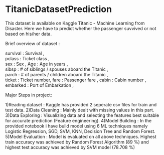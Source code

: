# TitanicDatasetPrediction

This dataset is available on Kaggle Titanic - Machine Learning from Disaster. Here we have to predict whether the passenger suvvived or not based on his/her data.

Brief overview of dataset :
											
survival : Survival ,									
pclass : Ticket class ,									
sex : Sex ,
Age : Age in years ,	
sibsp : # of siblings / spouses aboard the Titanic ,	
parch : # of parents / children aboard the Titanic ,	
ticket : Ticket number,
fare : Passenger fare ,	
cabin : Cabin number ,
embarked : Port of Embarkation ,							


Major Steps in project:

1)Reading dataset : Kaggle has provided 2 seperate csv files for train and test data.
2)Data Cleaning : Mainly dealt with missing values in this part.
3)Data Exploring : Visualizing data and selecting the features best suitable for accurate prediction (Feature engineering).
4)Model Building : In the provided notebook i have build model using 6 ML techniques namely Logistic Regression, SGD, SVM, KNN, Decision Tree and Random Forest.
5)Model Evaluation : Model is evaluated on all above techniques. Highest train accuracy was achieved by Random Forest Algorithm (89 %) and highest test accuracy was achieved by SVM model (78.708 %)

 
